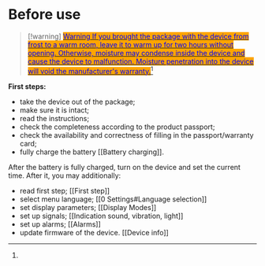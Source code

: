 # Before use



> \[!warning] [<mark style="color:blue;background-color:orange;">Warning If you brought the package with the device from frost to a warm room, leave it to warm up for two hours without opening. Otherwise, moisture may condense inside the device and cause the device to malfunction. Moisture penetration into the device will void the manufacturer's warranty.</mark>](#user-content-fn-1)[^1]

**First steps:**

* take the device out of the package;
* make sure it is intact;
* read the instructions;
* check the completeness according to the product passport;
* check the availability and correctness of filling in the passport/warranty card;
* fully charge the battery \[\[Battery charging]].

After the battery is fully charged, turn on the device and set the current time. After it, you may additionally:

* read first step; \[\[First step]]
* select menu language; \[\[0 Settings#Language selection]]
* set display parameters; \[\[Display Modes]]
* set up signals; \[\[Indication sound, vibration, light]]
* set up alarms; \[\[Alarms]]
* update firmware of the device. \[\[Device info]]

[^1]: 
